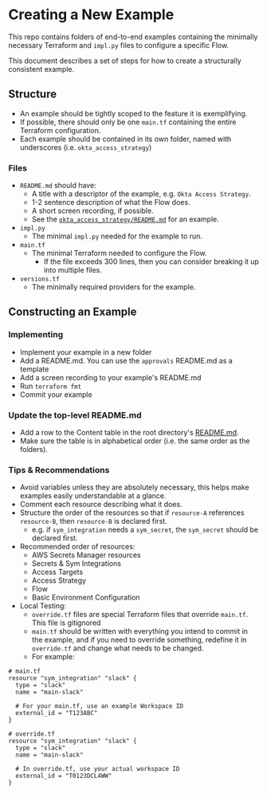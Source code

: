 # Creating a New Example
This repo contains folders of end-to-end examples containing the minimally necessary Terraform and `impl.py` files to configure a specific Flow.

This document describes a set of steps for how to create a structurally consistent example.

## Structure
- An example should be tightly scoped to the feature it is exemplifying.
- If possible, there should only be one `main.tf` containing the entire Terraform configuration.
- Each example should be contained in its own folder, named with underscores (i.e. `okta_access_strategy`)

### Files
  - `README.md` should have:
	  - A title with a descriptor of the example, e.g. `Okta Access Strategy`.
	  - 1-2 sentence description of what the Flow does.
	  - A short screen recording, if possible.
	  - See the [`okta_access_strategy/README.md`](https://github.com/symopsio/examples/blob/main/okta_access_strategy/README.md) for an example.
  - `impl.py`
	  - The minimal `impl.py` needed for the example to run.
  - `main.tf`
	  - The minimal Terraform needed to configure the Flow.
		  - If the file exceeds 300 lines, then you can consider breaking it up into multiple files.
  - `versions.tf`
	  - The minimally required providers for the example.

## Constructing an Example
### Implementing
- Implement your example in a new folder
- Add a README.md. You can use the `approvals` README.md as a template
- Add a screen recording to your example's README.md
- Run `terraform fmt`
- Commit your example

### Update the top-level README.md
- Add a row to the Content table in the root directory's [README.md](https://github.com/symopsio/examples/blob/main/README.md).
- Make sure the table is in alphabetical order (i.e. the same order as the folders).

### Tips & Recommendations
- Avoid variables unless they are absolutely necessary, this helps make examples easily understandable at a glance.
- Comment each resource describing what it does.
- Structure the order of the resources so that if `resource-A` references `resource-B`, then `resource-B` is declared first.
    - e.g. if `sym_integration` needs a `sym_secret`, the `sym_secret` should be declared first.
- Recommended order of resources:
    - AWS Secrets Manager resources
    - Secrets & Sym Integrations
    - Access Targets
    - Access Strategy
    - Flow
    - Basic Environment Configuration
- Local Testing:
  - `override.tf` files are special Terraform files that override `main.tf`. This file is gitignored
  - `main.tf` should be written with everything you intend to commit in the example, and if you need to override something, redefine it in `override.tf` and change what needs to be changed.
  - For example:
```hcl
# main.tf
resource "sym_integration" "slack" {
  type = "slack"
  name = "main-slack"

  # For your main.tf, use an example Workspace ID
  external_id = "T123ABC"
}
```

```hcl
# override.tf
resource "sym_integration" "slack" {
  type = "slack"
  name = "main-slack"

  # In override.tf, use your actual workspace ID
  external_id = "T0123DCL4WW"
}
```
